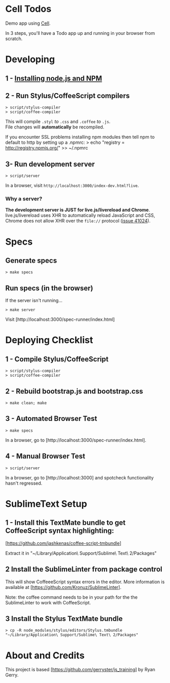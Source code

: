 Cell Todos
==========

Demo app using [Cell](https://github.com/peterwmwong/cell).

In 3 steps, you'll have a Todo app up and running in your browser from scratch.

Developing
==========

## 1 - [Installing node.js and NPM](http://nodejs.org/#download)

## 2 - Run Stylus/CoffeeScript compilers

    > script/stylus-compiler
    > script/coffee-compiler

This will compile `.styl` *to* `.css` and `.coffee` *to* `.js`.  
File changes will **automatically** be recompiled.

If you encounter SSL problems installing npm modules then tell npm to default to http by setting up a .npmrc:
    > echo "registry = http://registry.npmjs.org/" >> ~/.npmrc

## 3- Run development server

    > script/server

In a browser, visit `http://localhost:3000/index-dev.html?live`.

### Why a server?

**The development server is JUST for live.js/livereload and Chrome**. live.js/livereload uses XHR to automatically reload JavaScript and CSS, Chrome does not allow XHR over the `file://` protocol ([issue 41024](http://code.google.com/p/chromium/issues/detail?id=41024)).


Specs
=====

## Generate specs

    > make specs

## Run specs (in the browser)

If the server isn't running...

    > make server

Visit [http://localhost:3000/spec-runner/index.html]


Deploying Checklist
===================

## 1 - Compile Stylus/CoffeeScript

    > script/stylus-compiler
    > script/coffee-compiler

## 2 - Rebuild bootstrap.js and bootstrap.css

    > make clean; make

## 3 - Automated Browser Test

    > make specs

In a browser, go to [http://localhost:3000/spec-runner/index.html].


## 4 - Manual Browser Test

    > script/server

In a browser, go to [http://localhost:3000] and spotcheck functionality hasn't regressed.

SublimeText Setup
=================

## 1 - Install this TextMate bundle to get CoffeeScript syntax highlighting:

[https://github.com/jashkenas/coffee-script-tmbundle]

Extract it in "~/Library/Application\ Support/Sublime\ Text\ 2/Packages"

## 2 Install the SublimeLinter from package control

This will show CoffeeeScript syntax errors in the editor.  More information is
available at [https://github.com/Kronuz/SublimeLinter].

Note: the coffee command needs to be in your path for the the SublimeLinter to
work with CoffeeScript.

## 3 Install the Stylus TextMate bundle

    > cp -R node_modules/stylus/editors/Stylus.tmbundle "~/Library/Application\ Support/Sublime\ Text\ 2/Packages"

About and Credits
=================
This project is based [https://github.com/gerryster/js_training] by Ryan Gerry.
